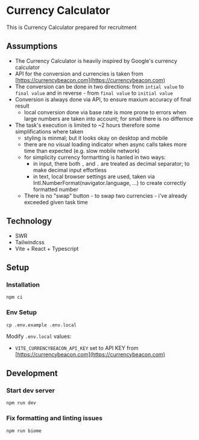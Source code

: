 # Currency Calculator

This is Currency Calculator prepared for recruitment

## Assumptions

- The Currency Calculator is heavily inspired by Google's currency calculator
- API for the conversion and currencies is taken from [https://currencybeacon.com](https://currencybeacon.com)
- The conversion can be done in two directions: from `intial value` to `final value` and in reverse - from `final value` to `initial value`
- Conversion is always done via API, to ensure maxium accuracy of final result
  - local conversion done via base rate is more prone to errors when large numbers are taken into account; for small there is no differnce
- The task's execution is limited to ~2 hours therefore some simplifications where taken
  - styling is minmal; but it looks okay on desktop and mobile
  - there are no visual loading indicator when async calls takes more time than expected (e.g. slow mobile network)
  - for simplicity currency formartting is hanled in two ways:
    - in input, there both `,` and `.` are treated as decimal separator; to make decimal input effortless
    - in text, local browser settings are used, taken via Intl.NumberFormat(navigator.language, ...) to create correctly formatted number
  - There is no "swap" button - to swap two currencies - i've already exceeded given task time

## Technology

- SWR
- Tailwindcss
- Vite + React + Typescript

## Setup

### Installation

```
npm ci
```

### Env Setup

```
cp .env.example .env.local
```

Modify `.env.local` values:
- `VITE_CURRENCYBEACON_API_KEY` set to API KEY from [https://currencybeacon.com](https://currencybeacon.com)

## Development

### Start dev server
```
npm run dev
```

### Fix formatting and linting issues

```
npm run biome
```

